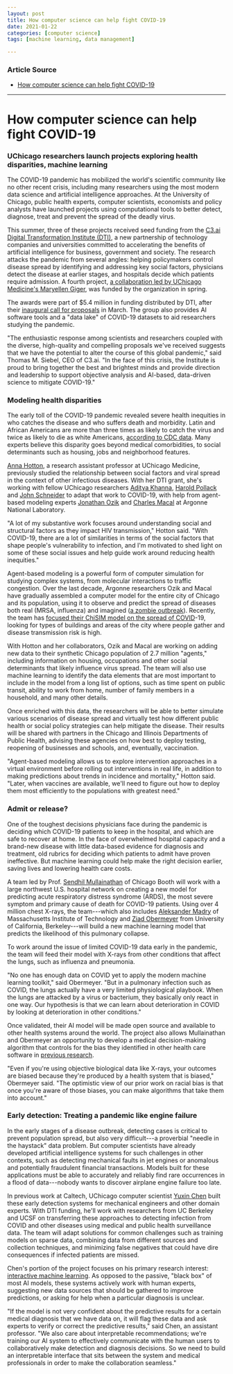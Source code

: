 ```yaml
---
layout: post
title: How computer science can help fight COVID-19
date: 2021-01-22
categories: [computer science]
tags: [machine learning, data management]

---
```


### Article Source
* [How computer science can help fight COVID-19](https://news.uchicago.edu/story/how-computer-science-can-help-fight-covid-19)

----


# How computer science can help fight COVID-19

### UChicago researchers launch projects exploring health disparities, machine learning

The COVID-19 pandemic has mobilized the world's scientific community
like no other recent crisis, including many researchers using the most
modern data science and artificial intelligence approaches. At the
University of Chicago, public health experts, computer scientists,
economists and policy analysts have launched projects using
computational tools to better detect, diagnose, treat and prevent the
spread of the deadly virus.

This summer, three of these projects received seed funding from the
[C3.ai Digital Transformation Institute (DTI)](http://c3dti.ai), a new
partnership of technology companies and universities committed to
accelerating the benefits of artificial intelligence for business,
government and society. The research attacks the pandemic from several
angles: helping policymakers control disease spread by identifying and
addressing key social factors, physicians detect the disease at earlier
stages, and hospitals decide which patients require admission. A fourth
project, [a collaboration led by UChicago Medicine's Maryellen
Giger](https://news.uchicago.edu/story/researchers-develop-ai-help-diagnose-understand-covid-19-lung-images),
was funded by the organization in spring.

The awards were part of \$5.4 million in funding distributed by DTI,
after their [inaugural call for
proposals](https://news.uchicago.edu/story/uchicago-joins-new-academicindustry-consortium-accelerate-ai-innovation)
in March. The group also provides AI software tools and a "data lake" of
COVID-19 datasets to aid researchers studying the pandemic.

"The enthusiastic response among scientists and researchers coupled with
the diverse, high-quality and compelling proposals we've received
suggests that we have the potential to alter the course of this global
pandemic," said Thomas M. Siebel, CEO of C3.ai. "In the face of this
crisis, the Institute is proud to bring together the best and brightest
minds and provide direction and leadership to support objective analysis
and AI-based, data-driven science to mitigate COVID-19."

### Modeling health disparities

The early toll of the COVID-19 pandemic revealed severe health
inequities in who catches the disease and who suffers death and
morbidity. Latin and African Americans are more than three times as
likely to catch the virus and twice as likely to die as white Americans,
[according to CDC
data](https://www.nytimes.com/interactive/2020/07/05/us/coronavirus-latinos-african-americans-cdc-data.html).
Many experts believe this disparity goes beyond medical comorbidities,
to social determinants such as housing, jobs and neighborhood features.

[Anna
Hotton](http://med-faculty.bsd.uchicago.edu/Default/Details/16813), a
research assistant professor at UChicago Medicine, previously studied
the relationship between social factors and viral spread in the context
of other infectious diseases. With her DTI grant, she's working with
fellow UChicago researchers [Aditya
Khanna](http://home.uchicago.edu/khanna7/about.html), [Harold
Pollack](https://ssa.uchicago.edu/ssascholars/h-pollack) and [John
Schneider](https://pbhs.uchicago.edu/program/faculty/john-schneider) to
adapt that work to COVID-19, with help from agent-based modeling experts
[Jonathan Ozik](https://www.anl.gov/profile/jonathan-ozik) and [Charles
Macal](https://www.anl.gov/profile/charles-m-macal) at Argonne National
Laboratory.

"A lot of my substantive work focuses around understanding social and
structural factors as they impact HIV transmission," Hotton said. "With
COVID-19, there are a lot of similarities in terms of the social factors
that shape people's vulnerability to infection, and I'm motivated to
shed light on some of these social issues and help guide work around
reducing health inequities."

Agent-based modeling is a powerful form of computer simulation for
studying complex systems, from molecular interactions to traffic
congestion. Over the last decade, Argonne researchers Ozik and Macal
have gradually assembled a computer model for the entire city of Chicago
and its population, using it to observe and predict the spread of
diseases both real (MRSA, influenza) and imagined ([a zombie
outbreak](https://www.chicagotribune.com/business/blue-sky/ct-argonne-zombie-takeover-argonne-bsi-20161031-story.html)).
Recently, the team has [focused their ChiSIM model on the spread of
COVID](https://www.anl.gov/article/argonnes-researchers-and-facilities-playing-a-key-role-in-the-fight-against-covid19?utm_source=Argonne+Internal+List&utm_campaign=d34b8b7d6f-Snapshot_2020_03_30&utm_medium=email&utm_term=0_91cdd2aa04-d34b8b7d6f-237434281)-19,
looking for types of buildings and areas of the city where people gather
and disease transmission risk is high.

With Hotton and her collaborators, Ozik and Macal are working on adding
new data to their synthetic Chicago population of 2.7 million "agents,"
including information on housing, occupations and other social
determinants that likely influence virus spread. The team will also use
machine learning to identify the data elements that are most important
to include in the model from a long list of options, such as time spent
on public transit, ability to work from home, number of family members
in a household, and many other details.

Once enriched with this data, the researchers will be able to better
simulate various scenarios of disease spread and virtually test how
different public health or social policy strategies can help mitigate
the disease. Their results will be shared with partners in the Chicago
and Illinois Departments of Public Health, advising these agencies on
how best to deploy testing, reopening of businesses and schools, and,
eventually, vaccination.

"Agent-based modeling allows us to explore intervention approaches in a
virtual environment before rolling out interventions in real life, in
addition to making predictions about trends in incidence and mortality,"
Hotton said. "Later, when vaccines are available, we'll need to figure
out how to deploy them most efficiently to the populations with greatest
need."

### Admit or release?

One of the toughest decisions physicians face during the pandemic is
deciding which COVID-19 patients to keep in the hospital, and which are
safe to recover at home. In the face of overwhelmed hospital capacity
and a brand-new disease with little data-based evidence for diagnosis
and treatment, old rubrics for deciding which patients to admit have
proven ineffective. But machine learning could help make the right
decision earlier, saving lives and lowering health care costs.

A team led by Prof. [Sendhil
Mullainathan](https://www.chicagobooth.edu/faculty/directory/m/sendhil-mullainathan)
of Chicago Booth will work with a large northwest U.S. hospital network
on creating a new model for predicting acute respiratory distress
syndrome (ARDS), the most severe symptom and primary cause of death for
COVID-19 patients. Using over 4 million chest X-rays, the team---which
also includes [Aleksander Madry](https://people.csail.mit.edu/madry/) of
Massachusetts Institute of Technology and [Ziad
Obermeyer](https://publichealth.berkeley.edu/people/ziad-obermeyer/)
from University of California, Berkeley---will build a new machine
learning model that predicts the likelihood of this pulmonary collapse.

To work around the issue of limited COVID-19 data early in the pandemic,
the team will feed their model with X-rays from other conditions that
affect the lungs, such as influenza and pneumonia.

"No one has enough data on COVID yet to apply the modern machine
learning toolkit," said Obermeyer. "But in a pulmonary infection such as
COVID, the lungs actually have a very limited physiological playbook.
When the lungs are attacked by a virus or bacterium, they basically only
react in one way. Our hypothesis is that we can learn about
deterioration in COVID by looking at deterioration in other conditions."

Once validated, their AI model will be made open source and available to
other health systems around the world. The project also allows
Mullainathan and Obermeyer an opportunity to develop a medical
decision-making algorithm that controls for the bias they identified in
other health care software in [previous
research](https://news.uchicago.edu/story/health-care-prediction-algorithm-biased-against-black-patients-study-finds).

"Even if you're using objective biological data like X-rays, your
outcomes are biased because they're produced by a health system that is
biased," Obermeyer said. "The optimistic view of our prior work on
racial bias is that once you're aware of those biases, you can make
algorithms that take them into account."

### Early detection: Treating a pandemic like engine failure

In the early stages of a disease outbreak, detecting cases is critical
to prevent population spread, but also very difficult---a proverbial
"needle in the haystack" data problem. But computer scientists have
already developed artificial intelligence systems for such challenges in
other contexts, such as detecting mechanical faults in jet engines or
anomalous and potentially fraudulent financial transactions. Models
built for these applications must be able to accurately and reliably
find rare occurrences in a flood of data---nobody wants to discover
airplane engine failure too late.

In previous work at Caltech, UChicago computer scientist [Yuxin
Chen](https://cs.uchicago.edu/people/profile/yuxin-chen1/) built these
early detection systems for mechanical engineers and other domain
experts. With DTI funding, he'll work with researchers from UC Berkeley
and UCSF on transferring these approaches to detecting infection from
COVID and other diseases using medical and public health surveillance
data. The team will adapt solutions for common challenges such as
training models on sparse data, combining data from different sources
and collection techniques, and minimizing false negatives that could
have dire consequences if infected patients are missed.

Chen's portion of the project focuses on his primary research interest:
[interactive machine
learning](https://cs.uchicago.edu/news/article/yuxin-chen-profile/). As
opposed to the passive, "black box" of most AI models, these systems
actively work with human experts, suggesting new data sources that
should be gathered to improve predictions, or asking for help when a
particular diagnosis is unclear.

"If the model is not very confident about the predictive results for a
certain medical diagnosis that we have data on, it will flag these data
and ask experts to verify or correct the predictive results," said Chen,
an assistant professor. "We also care about interpretable
recommendations; we\'re training our AI system to effectively
communicate with the human users to collaboratively make detection and
diagnosis decisions. So we need to build an interpretable interface that
sits between the system and medical professionals in order to make the
collaboration seamless."

